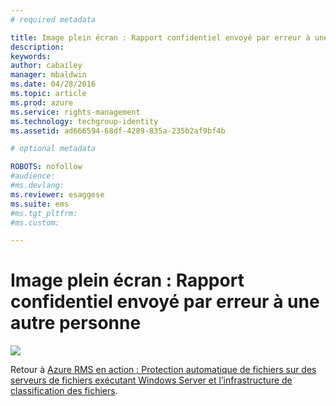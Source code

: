 ```yaml
---
# required metadata

title: Image plein écran : Rapport confidentiel envoyé par erreur à une autre personne | Azure RMS
description:
keywords:
author: cabailey
manager: mbaldwin
ms.date: 04/28/2016
ms.topic: article
ms.prod: azure
ms.service: rights-management
ms.technology: techgroup-identity
ms.assetid: ad666594-68df-4289-835a-235b2af9bf4b

# optional metadata

ROBOTS: nofollow
#audience:
#ms.devlang:
ms.reviewer: esaggese
ms.suite: ems
#ms.tgt_pltfrm:
#ms.custom:

---
```


# Image plein écran : Rapport confidentiel envoyé par erreur à une autre personne
![](./media/AzRMS_FCI_Email.png)

Retour à [Azure RMS en action : Protection automatique de fichiers sur des serveurs de fichiers exécutant Windows Server et l’infrastructure de classification des fichiers](http://technet.microsoft.com/library/jj585026.aspx).



<!--HONumber=Apr16_HO3-->


